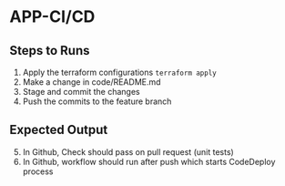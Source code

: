 # APP-CI/CD

## Steps to Runs
1. Apply the terraform configurations
   `terraform apply`
2. Make a change in code/README.md
3. Stage and commit the changes
4. Push the commits to the feature branch

## Expected Output
5. In Github, Check should pass on pull request (unit tests)
6. In Github, workflow should run after push which starts CodeDeploy process
